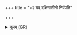 +++
title = "०२ यद् दक्षिणासीनो निर्वपति"

+++
<details><summary>मूलम् (GR)</summary>

यद् दक्षिणासीनो निर्वपति  
यमाय च पितृभ्यश् चा वृश्चते ॥
</details>